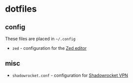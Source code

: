 # dotfiles

## config

These files are placed in `~/.config`

- `zed` - configuration for the [Zed editor](https://zed.dev)

## misc

- `shadowrocket.conf` - configuration for [Shadowrocket VPN](https://apps.apple.com/us/app/shadowrocket/id932747118)
